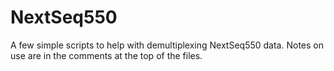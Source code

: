 # NextSeq550
A few simple scripts to help with demultiplexing NextSeq550 data. Notes on use are in the comments at the top of the files.
